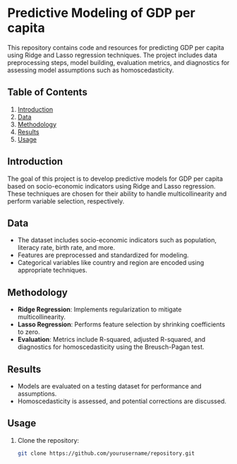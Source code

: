 # Predictive Modeling of GDP per capita

This repository contains code and resources for predicting GDP per capita using Ridge and Lasso regression techniques. The project includes data preprocessing steps, model building, evaluation metrics, and diagnostics for assessing model assumptions such as homoscedasticity.

## Table of Contents

1. [Introduction](#introduction)
2. [Data](#data)
3. [Methodology](#methodology)
4. [Results](#results)
5. [Usage](#usage)

## Introduction

The goal of this project is to develop predictive models for GDP per capita based on socio-economic indicators using Ridge and Lasso regression. These techniques are chosen for their ability to handle multicollinearity and perform variable selection, respectively.

## Data

- The dataset includes socio-economic indicators such as population, literacy rate, birth rate, and more.
- Features are preprocessed and standardized for modeling.
- Categorical variables like country and region are encoded using appropriate techniques.

## Methodology

- **Ridge Regression**: Implements regularization to mitigate multicollinearity.
- **Lasso Regression**: Performs feature selection by shrinking coefficients to zero.
- **Evaluation**: Metrics include R-squared, adjusted R-squared, and diagnostics for homoscedasticity using the Breusch-Pagan test.

## Results

- Models are evaluated on a testing dataset for performance and assumptions.
- Homoscedasticity is assessed, and potential corrections are discussed.

## Usage

1. Clone the repository:
   ```bash
   git clone https://github.com/yourusername/repository.git



